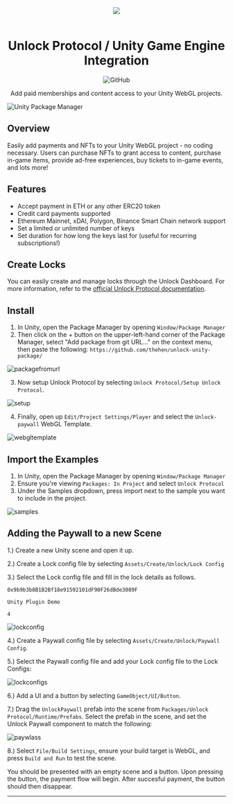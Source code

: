 
<div align="center">
  <img src="https://user-images.githubusercontent.com/1434865/141594907-4536905a-1302-4bf6-ad1f-b06af36edcc3.png"><br><br>
  <h1>
    Unlock Protocol / Unity Game Engine Integration
  </h1>

<p align="center">
    <img alt="GitHub" src="https://img.shields.io/github/license/thehen/unlock-unity-package">
</p>

  <p>Add paid memberships and content access to your Unity WebGL projects.</p>
</div>

![Unity Package Manager](https://omiyagames.github.io/template-unity-package/resources/preview.png)

## Overview

Easily add payments and NFTs to your Unity WebGL project - no coding  necessary. Users can purchase NFTs to grant access to content, purchase in-game items, provide ad-free experiences, buy tickets to in-game events, and lots more!

## Features 

- Accept payment in ETH or any other ERC20 token
- Credit card payments supported
- Ethereum Mainnet, xDAI, Polygon, Binance Smart Chain network support
- Set a limited or unlimited number of keys 
- Set duration for how long the keys last for (useful for recurring subscriptions!)

## Create Locks

You can easily create and manage locks through the Unlock Dashboard. For more information, refer to the [official Unlock Protocol documentation](https://docs.unlock-protocol.com/creators/deploying-lock).

## Install

1. In Unity, open the Package Manager by opening `Window/Package Manager`
2. Then click on the + button on the upper-left-hand corner of the Package Manager, select "Add package from git URL..." on the context menu, then paste the following: ```https://github.com/thehen/unlock-unity-package/```

![packagefromurl](https://user-images.githubusercontent.com/1434865/141595366-fcc29d10-ee13-4436-a5aa-308c2981125a.png)

3. Now setup Unlock Protocol by selecting `Unlock Protocol/Setup Unlock Protocol`.

![setup](https://user-images.githubusercontent.com/1434865/141595923-c1b837f6-5782-4c29-ae06-62598cd107c2.png)

4. Finally, open up `Edit/Project Settings/Player` and select the `Unlock-paywall` WebGL Template.

![webgltemplate](https://user-images.githubusercontent.com/1434865/141598055-83a82773-94ed-4fb9-ba23-7ac90cab4c47.png)

## Import the Examples

1. In Unity, open the Package Manager by opening `Window/Package Manager`
1. Ensure you're viewing `Packages: In Project` and select `Unlock Protocol`
2. Under the Samples dropdown, press import next to the sample you want to include in the project.

![samples](https://user-images.githubusercontent.com/1434865/141598403-05d7d031-a1c0-4bd2-822b-882c4f719568.png)

## Adding the Paywall to a new Scene

1.) Create a new Unity scene and open it up.

2.) Create a Lock config file by selecting `Assets/Create/Unlock/Lock Config`

3.) Select the Lock config file and fill in the lock details as follows.

`0x9b9b3b8B1B2Bf18e91592101dF90F26dBde3089F`

`Unity Plugin Demo`

`4`

![lockconfig](https://user-images.githubusercontent.com/1434865/141599042-d4ba4aeb-db00-4706-afca-b8b31d3bbf54.png)

4.) Create a Paywall config file by selecting `Assets/Create/Unlock/Paywall Config`.

5.) Select the Paywall config file and add your Lock config file to the Lock Configs:

![lockconfigs](https://user-images.githubusercontent.com/1434865/141599193-17cca1d0-9e45-4585-b202-42cacb215ee4.png)

6.) Add a UI and a button by selecting `GameObject/UI/Button`.

7.) Drag the `UnlockPaywall` prefab into the scene from `Packages/Unlock Protocol/Runtime/Prefabs`. Select the prefab in the scene, and set the Unlock Paywall component to match the following:

![paywlass](https://user-images.githubusercontent.com/1434865/141599374-20022432-749b-486e-bc25-66408b7a734e.png)

8.) Select `File/Build Settings`, ensure your build target is WebGL, and press `Build and Run` to test the scene.

You should be presented with an empty scene and a button. Upon pressing the button, the payment flow will begin. After succesful payment, the button should then disappear.


---
